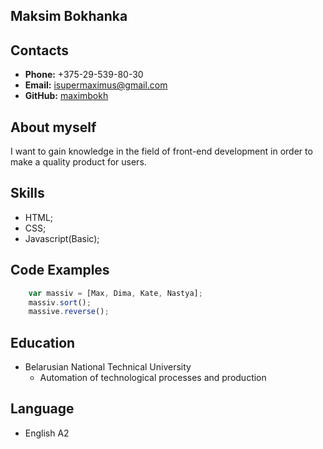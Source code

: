 ## Maksim Bokhanka ##
## Contacts ##
* **Phone:** +375-29-539-80-30
* **Email:** isupermaximus@gmail.com
* **GitHub:** [maximbokh](https://github.com/maximbokh)
## About myself ##
I want to gain knowledge in the field of front-end development in order to make a quality product for users. 
## Skills ##
* HTML;
* CSS;
* Javascript(Basic);
## Code Examples ##
```javascript
    var massiv = [Max, Dima, Kate, Nastya];
    massiv.sort();
    massive.reverse();
```
## Education ##
* Belarusian National Technical University
    * Automation of technological processes and production 
## Language ##
* English A2